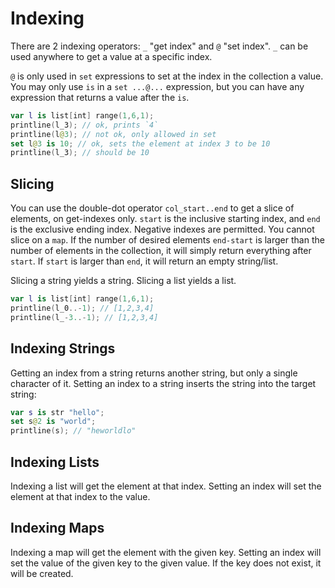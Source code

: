 # Indexing

There are 2 indexing operators: `_` "get index" and `@` "set index".
`_` can be used anywhere to get a value at a specific index.

`@` is only used in `set` expressions to set at the index in the collection a value.
You may only use `is` in a `set ...@...` expression, but you can have any expression that returns a value after the `is`.

```swift
var l is list[int] range(1,6,1);
printline(l_3); // ok, prints `4`
printline(l@3); // not ok, only allowed in set
set l@3 is 10; // ok, sets the element at index 3 to be 10
printline(l_3); // should be 10
```

## Slicing

You can use the double-dot operator `col_start..end` to get a slice of elements, on get-indexes only.
`start` is the inclusive starting index, and `end` is the exclusive ending index.
Negative indexes are permitted.
You cannot slice on a `map`.
If the number of desired elements `end-start` is larger than the number of elements in the collection, it will simply return everything after `start`.
If `start` is larger than `end`, it will return an empty string/list.

Slicing a string yields a string.
Slicing a list yields a list.

```swift
var l is list[int] range(1,6,1);
printline(l_0..-1); // [1,2,3,4]
printline(l_-3..-1); // [1,2,3,4]
```

## Indexing Strings

Getting an index from a string returns another string,
but only a single character of it.
Setting an index to a string inserts the string into the target string:

```swift
var s is str "hello";
set s@2 is "world";
printline(s); // "heworldlo"
```

## Indexing Lists

Indexing a list will get the element at that index.
Setting an index will set the element at that index to the value.

## Indexing Maps

Indexing a map will get the element with the given key.
Setting an index will set the value of the given key to the given value.
If the key does not exist, it will be created.